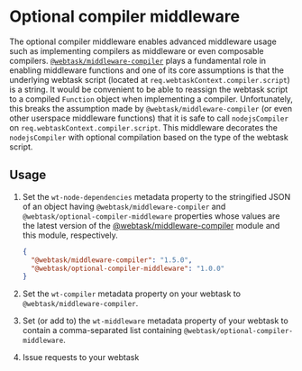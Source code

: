 # Optional compiler middleware

The optional compiler middleware enables advanced middleware usage such as implementing compilers as middleware or even composable compilers. [`@webtask/middleware-compiler`](../middleware-compiler) plays a fundamental role in enabling middleware functions and one of its core assumptions is that the underlying webtask script (located at `req.webtaskContext.compiler.script`) is a string. It would be convenient to be able to reassign the webtask script to a compiled `Function` object when implementing a compiler. Unfortunately, this breaks the assumption made by `@webtask/middleware-compiler` (or even other userspace middleware functions) that it is safe to call `nodejsCompiler` on `req.webtaskContext.compiler.script`. This middleware decorates the `nodejsCompiler` with optional compilation based on the type of the webtask script.

## Usage

1. Set the `wt-node-dependencies` metadata property to the stringified JSON of an object having `@webtask/middleware-compiler` and `@webtask/optional-compiler-middleware` properties whose values are the latest version of the [@webtask/middleware-compiler](../middleware-compiler) module and this module, respectively.

    ```json
    {
      "@webtask/middleware-compiler": "1.5.0",
      "@webtask/optional-compiler-middleware": "1.0.0"
    }
    ```

2. Set the `wt-compiler` metadata property on your webtask to `@webtask/middleware-compiler`.

3. Set (or add to) the `wt-middleware` metadata property of your webtask to contain a comma-separated list containing `@webtask/optional-compiler-middleware`.

4. Issue requests to your webtask

